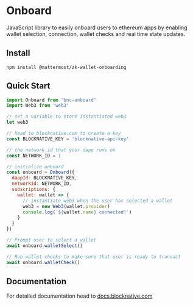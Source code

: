 # Onboard

JavaScript library to easily onboard users to ethereum apps by enabling wallet selection, connection, wallet checks and real time state updates.

## Install

`npm install @mattermost/zk-wallet-onboarding`

## Quick Start

```javascript
import Onboard from 'bnc-onboard'
import Web3 from 'web3'

// set a variable to store instantiated web3
let web3

// head to blocknative.com to create a key
const BLOCKNATIVE_KEY = 'blocknative-api-key'

// the network id that your dapp runs on
const NETWORK_ID = 1

// initialize onboard
const onboard = Onboard({
  dappId: BLOCKNATIVE_KEY,
  networkId: NETWORK_ID,
  subscriptions: {
    wallet: wallet => {
      // instantiate web3 when the user has selected a wallet
      web3 = new Web3(wallet.provider)
      console.log(`${wallet.name} connected!`)
    }
  }
})

// Prompt user to select a wallet
await onboard.walletSelect()

// Run wallet checks to make sure that user is ready to transact
await onboard.walletCheck()
```

## Documentation

For detailed documentation head to [docs.blocknative.com](https://docs.blocknative.com/onboard)
